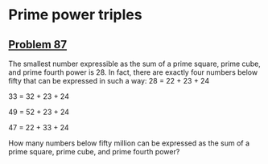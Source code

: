 # Prime power triples
## [Problem 87](https://projecteuler.net/problem=87)
The smallest number expressible as the sum of a prime square, prime cube, and prime fourth power is 28. In fact, there are exactly four numbers below fifty that can be expressed in such a way:
28 = 22 + 23 + 24

33 = 32 + 23 + 24

49 = 52 + 23 + 24

47 = 22 + 33 + 24



How many numbers below fifty million can be expressed as the sum of a prime square, prime cube, and prime fourth power?
